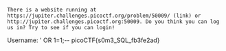 ```
There is a website running at https://jupiter.challenges.picoctf.org/problem/50009/ (link) or http://jupiter.challenges.picoctf.org:50009. Do you think you can log us in? Try to see if you can login!
```

Username: ' OR 1=1;--
picoCTF{s0m3_SQL_fb3fe2ad}